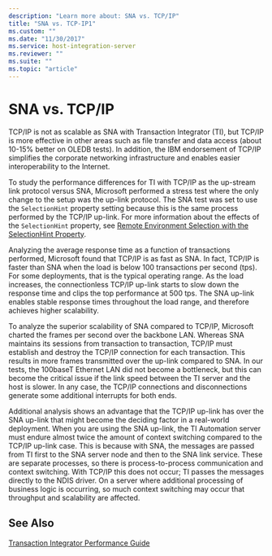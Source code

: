 ```yaml
---
description: "Learn more about: SNA vs. TCP/IP"
title: "SNA vs. TCP-IP1"
ms.custom: ""
ms.date: "11/30/2017"
ms.service: host-integration-server
ms.reviewer: ""
ms.suite: ""
ms.topic: "article"
---
```

# SNA vs. TCP/IP
TCP/IP is not as scalable as SNA with Transaction Integrator (TI), but TCP/IP is more effective in other areas such as file transfer and data access (about 10-15% better on OLEDB tests). In addition, the IBM endorsement of TCP/IP simplifies the corporate networking infrastructure and enables easier interoperability to the Internet.  
  
 To study the performance differences for TI with TCP/IP as the up-stream link protocol versus SNA, Microsoft performed a stress test where the only change to the setup was the up-link protocol. The SNA test was set to use the `SelectionHint` property setting because this is the same process performed by the TCP/IP up-link. For more information about the effects of the `SelectionHint` property, see [Remote Environment Selection with the SelectionHint Property](../core/remote-environment-selection-with-the-selectionhint-property2.md).  
  
 Analyzing the average response time as a function of transactions performed, Microsoft found that TCP/IP is as fast as SNA. In fact, TCP/IP is faster than SNA when the load is below 100 transactions per second (tps). For some deployments, that is the typical operating range. As the load increases, the connectionless TCP/IP up-link starts to slow down the response time and clips the top performance at 500 tps. The SNA up-link enables stable response times throughout the load range, and therefore achieves higher scalability.  
  
 To analyze the superior scalability of SNA compared to TCP/IP, Microsoft charted the frames per second over the backbone LAN. Whereas SNA maintains its sessions from transaction to transaction, TCP/IP must establish and destroy the TCP/IP connection for each transaction. This results in more frames transmitted over the up-link compared to SNA. In our tests, the 100baseT Ethernet LAN did not become a bottleneck, but this can become the critical issue if the link speed between the TI server and the host is slower. In any case, the TCP/IP connections and disconnections generate some additional interrupts for both ends.  
  
 Additional analysis shows an advantage that the TCP/IP up-link has over the SNA up-link that might become the deciding factor in a real-world deployment. When you are using the SNA up-link, the TI Automation server must endure almost twice the amount of context switching compared to the TCP/IP up-link case. This is because with SNA, the messages are passed from TI first to the SNA server node and then to the SNA link service. These are separate processes, so there is process-to-process communication and context switching. With TCP/IP this does not occur; TI passes the messages directly to the NDIS driver. On a server where additional processing of business logic is occurring, so much context switching may occur that throughput and scalability are affected.  
  
## See Also  
 [Transaction Integrator Performance Guide](../core/transaction-integrator-performance-guide1.md)
